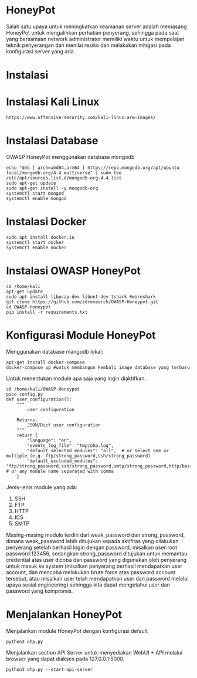 # HoneyPot
Salah satu upaya untuk meningkatkan keamanan server adalah memasang HoneyPot untuk mengalihkan perhatian penyerang, sehingga pada saat yang bersamaan network administrator memiliki waktu untuk mempelajari teknik penyerangan dan menilai resiko dan melakukan mitigasi pada konfigurasi server yang ada.

# Instalasi

# Instalasi Kali Linux
```
https://www.offensive-security.com/kali-linux-arm-images/
```
# Instalasi Database
OWASP HoneyPot menggunakan database mongodb
```
echo "deb [ arch=amd64,arm64 ] https://repo.mongodb.org/apt/ubuntu focal/mongodb-org/4.4 multiverse" | sudo tee /etc/apt/sources.list.d/mongodb-org-4.4.list
sudo apt-get update
sudo apt-get install -y mongodb-org
systemctl start mongod
systemctl enable mongod
```
# Instalasi Docker
```
sudo apt install docker.io
systemctl start docker
systemctl enable docker
```

# Instalasi OWASP HoneyPot
```
cd /home/kali
apt-get update
sudo apt install libpcap-dev libnet-dev tshark #wireshark
git clone https://github.com/zdresearch/OWASP-Honeypot.git
cd OWASP-Honeypot
pip install -r requirements.txt
```

# Konfigurasi Module HoneyPot
Menggunakan database mangodb lokal:
```
apt-get install docker-compose
docker-compose up #untuk membangun kembali image database yang terbaru
```
Untuk menentukan module apa saja yang ingin diaktifkan:
```
cd /home/kali/OWASP-Honeypot
pico config.py
def user_configuration():
    """
        user configuration

    Returns:
        JSON/Dict user configuration
    """
    return {
        "language": "en",
        "events_log_file": "tmp/ohp.log",
        "default_selected_modules": "all",  # or select one or multiple (e.g. ftp/strong_password,ssh/strong_password)
        "default_excluded_modules": "ftp/strong_password,ssh/strong_password,smtp/strong_password,http/basic_auth_strong_password"  # or any module name separated with comma
    }
```

Jenis-jenis module yang ada:
1. SSH
2. FTP
3. HTTP
4. ICS
5. SMTP

Masing-masing module terdiri dari weak_password dan strong_password, dimana weak_password lebih ditujukan kepada aktifitas yang dilakukan penyerang setelah berhasil login dengan password, misalkan user:root password:123456, sedangkan strong_password ditujukan untuk memantau credential atas user dicoba dan password yang digunakan oleh penyerang untuk masuk ke system (misalkan penyerang berhasil mendapatkan user account, dan mencoba melakukan brute force atas password account tersebut, atau misalkan user telah mendapatkan user dan password melalui upaya sosial engineering) sehingga kita dapat mengetahui user dan password yang kompromis.

# Menjalankan HoneyPot
Menjalankan module HoneyPot dengan konfigurasi default
```
python3 ohp.py
```
Menjalankan section API Server untuk menyediakan WebUI + API melalui browser yang dapat diakses pada 127.0.0.1:5000.
```
python3 ohp.py --start-api-server
```

